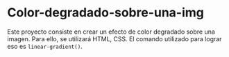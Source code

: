# Color-degradado-sobre-una-img

Este proyecto consiste en crear un efecto de color degradado sobre una imagen. Para ello, se utilizará HTML, CSS. El comando utilizado para lograr eso es `linear-gradient()`. 